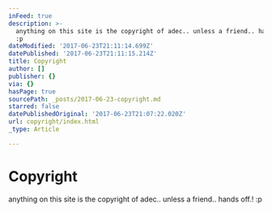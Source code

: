 ```yaml
---
inFeed: true
description: >-
  anything on this site is the copyright of adec.. unless a friend.. hands off.!
  :p
dateModified: '2017-06-23T21:11:14.699Z'
datePublished: '2017-06-23T21:11:15.214Z'
title: Copyright
author: []
publisher: {}
via: {}
hasPage: true
sourcePath: _posts/2017-06-23-copyright.md
starred: false
datePublishedOriginal: '2017-06-23T21:07:22.020Z'
url: copyright/index.html
_type: Article

---
```

# Copyright

anything on this site is the copyright of adec.. unless a friend.. hands off.! :p
